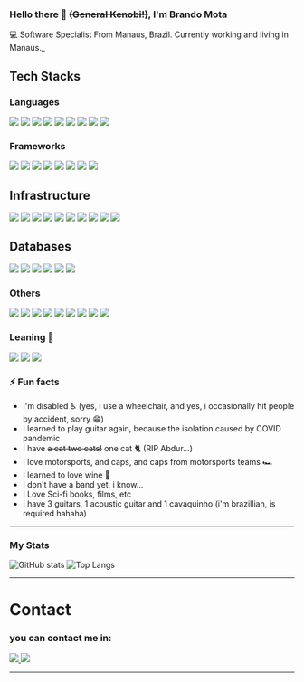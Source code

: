 ### Hello there 👋 ~~(General Kenobi!)~~, I'm Brando Mota
:computer: Software Specialist From Manaus, Brazil. Currently working and living in Manaus._


## Tech Stacks

### Languages
<p float="left">
<img src="https://img.shields.io/badge/-Java-white?style=flat&logo=java&logoColor=red">
<img src="https://img.shields.io/badge/-Python-2076F8?style=flat&logo=python&logoColor=yellow">
<img src="https://img.shields.io/badge/-Javascript-2076F8?style=flat&logo=javascript&logoColor=yellow">
<img src="https://img.shields.io/badge/-Csharp-e303fc?style=flat&logo=C-sharp&logoColor=white">
<img src="https://img.shields.io/badge/-Typescript-2076F8?style=flat&logo=typescript&logoColor=white">
<img src="https://img.shields.io/badge/-HTML-2076F8?style=flat&logo=HTML5&logoColor=red">
<img src="https://img.shields.io/badge/-CSS-e303fc?style=flat&logo=CSS3&logoColor=white">
<img src="https://img.shields.io/badge/-Go-2076F8?style=flat&logo=go&logoColor=white">
<img src="https://img.shields.io/badge/-Ruby-white?style=flat&logo=ruby&logoColor=red">
</p>

### Frameworks
<p float="left">
<img src="https://img.shields.io/badge/-Spring-03fc0b?style=flat&logo=spring&logoColor=white">
<img src="https://img.shields.io/badge/-Quarkus-2076F8?style=flat&logo=quarkus&logoColor=white">
<img src="https://img.shields.io/badge/-Angular-2076F8?style=flat&logo=angular&logoColor=red">
<img src="https://img.shields.io/badge/-Django-02a307?style=flat&logo=django&logoColor=red">
<img src="https://img.shields.io/badge/-Express-02a307?style=flat&logo=express&logoColor=black">
<img src="https://img.shields.io/badge/-HapiJS-718072?style=flat&logo=hapi&logoColor=red">
<img src="https://img.shields.io/badge/-.Net-e303fc?style=flat&logo=.net&logoColor=black">
<img src="https://img.shields.io/badge/-Sinatra-white?logo=ruby%20sinatra&style=flat&color=white&logoColor=black"> 
</p>

## Infrastructure
<p float="left">
<img src="https://img.shields.io/badge/-docker-2076F8?style=flat&logo=docker&logoColor=white">
<img src="https://img.shields.io/badge/-kubernetes-2076F8?style=flat&logo=kubernetes&logoColor=white">
<img src="https://img.shields.io/badge/-rancher-242f9e?style=flat&logo=rancher&logoColor=white">
<img src="https://img.shields.io/badge/-jenkins-a1a60a?style=flat&logo=jenkins">
<img src="https://img.shields.io/badge/-gitlab-fff?style=flat&logo=gitlab&logoColor=orange">
<img src="https://img.shields.io/badge/-travis-fff?style=flat&logo=travis">
<img src="https://img.shields.io/badge/-circle%20CI-fff?style=flat&logo=circleCi&logoColor=black">
<img src="https://img.shields.io/badge/-google%20cloud%20plataform-fff?style=flat&logo=google-cloud">
<img src="https://img.shields.io/badge/-aws-white?logo=amazon%20aws&style=flat&color=white&logoColor=black">
<img src="https://img.shields.io/badge/-terraform-blue?logo=terraform&style=flat&color=white&logoColor=blue"> 

</p>

## Databases
<p float="left">
<img src="https://img.shields.io/badge/-postgresql-fff?style=flat&logo=postgresql&logoColor=blue">
<img src="https://img.shields.io/badge/-oracle%20PL/SQL-fff?style=flat&logo=oracle&logoColor=red">
<img src="https://img.shields.io/badge/-mysql-fff?style=flat&logo=mysql">
<img src="https://img.shields.io/badge/-mongoDB-fff?style=flat&logo=mongoDB">
<img src="https://img.shields.io/badge/-MS%20SQL%20Server-2076F8?style=flat&logo=microsoft-sql-server">
<img src="https://img.shields.io/badge/-DynamoDB-white?style=flat&logo=amazondynamodb&logoColor=blue">
</p>

### Others
<p float="left">
<img src="https://img.shields.io/badge/-elasticsearch-yellow?style=flat&logo=elasticsearch">
<img src="https://img.shields.io/badge/-rabbitmq-red?style=flat&logo=rabbitmq">
<img src="https://img.shields.io/badge/-mosquito-2076F8?style=flat&logo=eclipse-mosquitto">
<img src="https://img.shields.io/badge/-arduino-white?style=flat&logo=arduino">
<img src="https://img.shields.io/badge/-raspberry-blue?style=flat&logo=raspberry-pi">
<img src="https://img.shields.io/badge/-linux-white?style=flat&logo=linux">
<img src="https://img.shields.io/badge/-openCV-white?style=flat&logo=opencv&logoColor=black">
<img src="https://img.shields.io/badge/-puppeteer-white?logo=puppeteer">
 <img src="https://img.shields.io/badge/-camunda%20BPMN-white?logo=camunda">

</p>

### Leaning 🌱
<p float="left">
<img src="https://img.shields.io/badge/-ReactJS-2076F8?style=flat&logo=react&logoColor=white">
<img src="https://img.shields.io/badge/-robot--framework-blue?logo=robot-framework">
<img src="https://img.shields.io/badge/-lua-white?style=flat&logo=lua&logoColor=black">
 
 
</p>

### ⚡ Fun facts
 - I'm disabled ♿ (yes, i use a wheelchair, and yes, i occasionally hit people by accident, sorry 😁)
 - I learned to play guitar again, because the isolation caused by COVID pandemic
 - I have ~~a cat two cats!~~ one cat 🐈 (RIP Abdur...)
 - I love motorsports, and caps, and caps from motorsports teams 🏎
 - I learned to love wine 🍷
 - I don't have a band yet, i know...
 - I Love Sci-fi books, films, etc
 - I have 3 guitars, 1 acoustic guitar and 1 cavaquinho (i'm brazillian, is required hahaha)

---
### My Stats
![GitHub stats](https://github-readme-stats-sabesansathananthan.vercel.app/api?username=brandomota&show_icons=true&hide_border=true&count_private=true&include_all_commits=true&theme=radical)
![Top Langs](https://github-readme-stats-sabesansathananthan.vercel.app/api/top-langs/?username=brandomota&layout=compact&theme=radical&count_private=true)

---

# Contact
### you can contact me in:
<p float="left">
<a href="https://www.linkedin.com/in/brando-mota/">
<img src="https://img.shields.io/badge/-linkedin-white?style=flat&logo=linkedin&logoColor=blue">
</a>
<a href="mailto://bmota45@gmail.com">
<img src="https://img.shields.io/badge/-gmail-white?style=flat&logo=gmail&logoColor=red">
</a>
</p>


---
<!--
**brandomota/brandomota** is a ✨ _special_ ✨ repository because its `README.md` (this file) appears on your GitHub profile.

Here are some ideas to get you started:

- 🔭 I’m currently working on ...
- 🌱 I’m currently learning ...
- 👯 I’m looking to collaborate on ...
- 🤔 I’m looking for help with ...
- 💬 Ask me about ...
- 📫 How to reach me: ...
- 😄 Pronouns: ...
- ⚡ Fun fact: ...
-->
